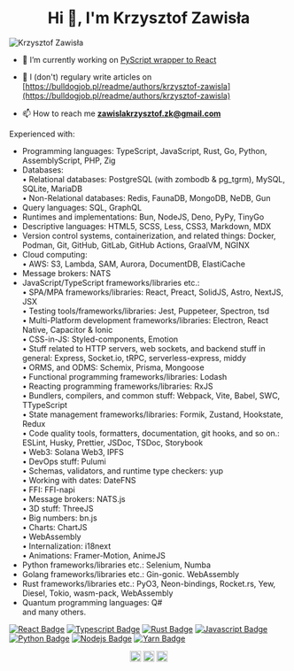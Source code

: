 <h1 align="center">Hi 👋, I'm Krzysztof Zawisła</h1>
<p align="left"> <img src="https://komarev.com/ghpvc/?username=KrzysztofZawisla" alt="Krzysztof Zawisła" /> </p>

- 🔭 I’m currently working on [PyScript wrapper to React](https://github.com/Py4Js/PyScript-React)

- 📝 I (don't) regulary write articles on [https://bulldogjob.pl/readme/authors/krzysztof-zawisla](https://bulldogjob.pl/readme/authors/krzysztof-zawisla)

- 📫 How to reach me **zawislakrzysztof.zk@gmail.com**

Experienced with:  
 - Programming languages: TypeScript, JavaScript, Rust, Go, Python, AssemblyScript, PHP, Zig  
 - Databases:  
   • Relational databases: PostgreSQL (with zombodb & pg_tgrm), MySQL, SQLite, MariaDB  
   • Non-Relational databases: Redis, FaunaDB, MongoDB, NeDB, Gun  
 - Query languages: SQL, GraphQL  
 - Runtimes and implementations: Bun, NodeJS, Deno, PyPy, TinyGo  
 - Descriptive languages: HTML5, SCSS, Less, CSS3, Markdown, MDX  
 - Version control systems, containerization, and related things: Docker, Podman, Git, GitHub, GitLab, GitHub Actions, GraalVM, NGINX  
 - Cloud computing:  
   • AWS: S3, Lambda, SAM, Aurora, DocumentDB, ElastiCache  
 - Message brokers: NATS  
 - JavaScript/TypeScript frameworks/libraries etc.:  
   • SPA/MPA frameworks/libraries: React, Preact, SolidJS, Astro, NextJS, JSX  
   • Testing tools/frameworks/libraries: Jest, Puppeteer, Spectron, tsd  
   • Multi-Platform development frameworks/libraries: Electron, React Native, Capacitor & Ionic  
   • CSS-in-JS: Styled-components, Emotion  
   • Stuff related to HTTP servers, web sockets, and backend stuff in general: Express, Socket.io, tRPC, serverless-express, middy  
   • ORMS, and ODMS: Schemix, Prisma, Mongoose  
   • Functional programming frameworks/libraries: Lodash  
   • Reacting programming frameworks/libraries: RxJS  
   • Bundlers, compilers, and common stuff: Webpack, Vite, Babel, SWC, TTypeScript  
   • State management frameworks/libraries: Formik, Zustand, Hookstate, Redux  
   • Code quality tools, formatters, documentation, git hooks, and so on.: ESLint, Husky, Prettier, JSDoc, TSDoc, Storybook  
   • Web3: Solana Web3, IPFS  
   • DevOps stuff: Pulumi  
   • Schemas, validators, and runtime type checkers: yup  
   • Working with dates: DateFNS  
   • FFI: FFI-napi  
   • Message brokers: NATS.js  
   • 3D stuff: ThreeJS  
   • Big numbers: bn.js  
   • Charts: ChartJS  
   • WebAssembly  
   • Internalization: i18next  
   • Animations: Framer-Motion, AnimeJS  
 - Python frameworks/libraries etc.: Selenium, Numba  
 - Golang frameworks/libraries etc.: Gin-gonic. WebAssembly  
 - Rust frameworks/libraries etc.: PyO3, Neon-bindings, Rocket.rs, Yew, Diesel, Tokio, wasm-pack, WebAssembly  
 - Quantum programming languages: Q#  
 and many others.

[![React Badge](https://img.shields.io/badge/-React-61DBFB?style=for-the-badge&labelColor=black&logo=react&logoColor=61DBFB)](#)
[![Typescript Badge](https://img.shields.io/badge/-Typescript-007acc?style=for-the-badge&labelColor=black&logo=typescript&logoColor=007acc)](#)
[![Rust Badge](https://img.shields.io/badge/-Rust-b94700?style=for-the-badge&labelColor=black&logo=rust&logoColor=b94700)](#)
[![Javascript Badge](https://img.shields.io/badge/-Javascript-F0DB4F?style=for-the-badge&labelColor=black&logo=javascript&logoColor=F0DB4F)](#)
[![Python Badge](https://img.shields.io/badge/-Python-2b5b84?style=for-the-badge&labelColor=black&logo=python&logoColor=2b5b84)](#)
[![Nodejs Badge](https://img.shields.io/badge/-Nodejs-3C873A?style=for-the-badge&labelColor=black&logo=node.js&logoColor=3C873A)](#)
[![Yarn Badge](https://img.shields.io/badge/-Yarn-2c8ebb?style=for-the-badge&labelColor=black&logo=yarn&logoColor=2c8ebb)](#)

<p align="center">
<a href="https://twitter.com/@krzysztof_zaw" target="blank"><img align="center" src="https://cdn.jsdelivr.net/npm/simple-icons@3.0.1/icons/twitter.svg" alt="@krzysztof_zaw" height="20" width="20" /></a>
<a href="https://fb.com/100006723130084" target="blank"><img align="center" src="https://cdn.jsdelivr.net/npm/simple-icons@3.0.1/icons/facebook.svg" alt="100006723130084" height="20" width="20" /></a>
<a href="https://instagram.com/krzysztof_zawisla" target="blank"><img align="center" src="https://cdn.jsdelivr.net/npm/simple-icons@3.0.1/icons/instagram.svg" alt="krzysztof_zawisla" height="20" width="20" /></a>
</p>
